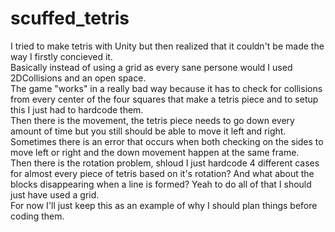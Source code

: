 # scuffed_tetris

I tried to make tetris with Unity but then realized that it couldn't be made the way I firstly concieved it.<br />
Basically instead of using a grid as every sane persone would I used 2DCollisions and an open space.<br />
The game "works" in a really bad way because it has to check for collisions from every center of the four squares that make a tetris piece and to setup this I just had to hardcode them.<br />
Then there is the movement, the tetris piece needs to go down every amount of time but you still should be able to move it left and right. Sometimes there is an error that occurs when both checking on the sides to move left or right and the down movement happen at the same frame.<br />
Then there is the rotation problem, shloud I just hardcode 4 different cases for almost every piece of tetris based on it's rotation? And what about the blocks disappearing when a line is formed? Yeah to do all of that I should just have used a grid.<br />
For now I'll just keep this as an example of why I should plan things before coding them.<br />

